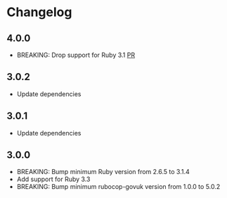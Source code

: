 # Changelog

## 4.0.0

* BREAKING: Drop support for Ruby 3.1 [PR](https://github.com/alphagov/optic14n/pull/64)

## 3.0.2

* Update dependencies

## 3.0.1

* Update dependencies

## 3.0.0

* BREAKING: Bump minimum Ruby version from 2.6.5 to 3.1.4
* Add support for Ruby 3.3
* BREAKING: Bump minimum rubocop-govuk version from 1.0.0 to 5.0.2

